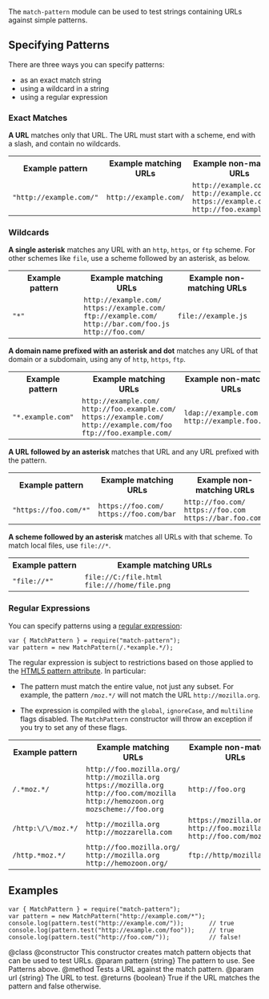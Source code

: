 The `match-pattern` module can be used to test strings containing URLs
against simple patterns.

## Specifying Patterns ##

There are three ways you can specify patterns:

* as an exact match string
* using a wildcard in a string
* using a regular expression

### Exact Matches ###

**A URL** matches only that URL. The URL must start with a scheme, end with a
slash, and contain no wildcards.

<table>

  <colgroup>
    <col width="30%">
    <col width="35%">
    <col width="35%">
  </colgroup>

  <tr>
    <th>Example pattern</th>
    <th>Example matching URLs</th>
    <th>Example non-matching URLs</th>
  </tr>

  <tr>
    <td><code>"http://example.com/"</code></td>
    <td><code>http://example.com/</code></td>
    <td><code>http://example.com</code><br>
        <code>http://example.com/foo</code><br>
        <code>https://example.com/</code><br>
        <code>http://foo.example.com/</code></td>
  </tr>

</table>

### Wildcards ###

**A single asterisk** matches any URL with an `http`, `https`, or `ftp`
scheme. For other schemes like `file`, use a scheme followed by an
asterisk, as below.

<table>

  <colgroup>
    <col width="30%">
    <col width="35%">
    <col width="35%">
  </colgroup>

  <tr>
    <th>Example pattern</th>
    <th>Example matching URLs</th>
    <th>Example non-matching URLs</th>
  </tr>

  <tr>
    <td><code>"*"</code></td>
    <td><code>http://example.com/</code><br>
        <code>https://example.com/</code><br>
        <code>ftp://example.com/</code><br>
        <code>http://bar.com/foo.js</code><br>
        <code>http://foo.com/</code></td>
    <td><code>file://example.js</code></td>
  </tr>

</table>

**A domain name prefixed with an asterisk and dot** matches any URL of that
domain or a subdomain, using any of `http`, `https`, `ftp`.

<table>

  <colgroup>
    <col width="30%">
    <col width="35%">
    <col width="35%">
  </colgroup>

  <tr>
    <th>Example pattern</th>
    <th>Example matching URLs</th>
    <th>Example non-matching URLs</th>
  </tr>

  <tr>
    <td><code>"*.example.com"</code></td>
    <td><code>http://example.com/</code><br>
        <code>http://foo.example.com/</code><br>
        <code>https://example.com/</code><br>
        <code>http://example.com/foo</code><br>
        <code>ftp://foo.example.com/</code></td>
    <td><code>ldap://example.com</code><br>
        <code>http://example.foo.com/</code></td>
  </tr>

</table>

**A URL followed by an asterisk** matches that URL and any URL prefixed with
the pattern.

<table>

  <colgroup>
    <col width="30%">
    <col width="35%">
    <col width="35%">
  </colgroup>

  <tr>
    <th>Example pattern</th>
    <th>Example matching URLs</th>
    <th>Example non-matching URLs</th>
  </tr>

  <tr>
    <td><code>"https://foo.com/*"</code></td>
    <td><code>https://foo.com/</code><br>
        <code>https://foo.com/bar</code></td>
    <td><code>http://foo.com/</code><br>
        <code>https://foo.com</code><br>
        <code>https://bar.foo.com/</code></td>
  </tr>

</table>

**A scheme followed by an asterisk** matches all URLs with that scheme. To
match local files, use `file://*`.

<table>

  <colgroup>
    <col width="30%">
    <col width="70%">
  </colgroup>

  <tr>
    <th>Example pattern</th>
    <th>Example matching URLs</th>
  </tr>

  <tr>
    <td><code>"file://*"</code></td>
    <td><code>file://C:/file.html</code><br>
        <code>file:///home/file.png</code></td>
  </tr>

</table>

### Regular Expressions ###

You can specify patterns using a
[regular expression](https://developer.mozilla.org/en/JavaScript/Guide/Regular_Expressions):

    var { MatchPattern } = require("match-pattern");
    var pattern = new MatchPattern(/.*example.*/);

The regular expression is subject to restrictions based on those applied to the
[HTML5 pattern attribute](http://dev.w3.org/html5/spec/common-input-element-attributes.html#attr-input-pattern). In particular:

* The pattern must match the entire value, not just any subset. For example, the
pattern `/moz.*/` will not match the URL `http://mozilla.org`.

* The expression is compiled with the `global`, `ignoreCase`, and `multiline` flags
  disabled. The `MatchPattern` constructor will throw an exception
  if you try to set any of these flags.

<table>

  <colgroup>
    <col width="30%">
    <col width="35%">
    <col width="35%">
  </colgroup>

  <tr>
    <th>Example pattern</th>
    <th>Example matching URLs</th>
    <th>Example non-matching URLs</th>
  </tr>

  <tr>
    <td><code>/.*moz.*/</code></td>
    <td><code>http://foo.mozilla.org/</code><br>
        <code>http://mozilla.org</code><br>
        <code>https://mozilla.org</code><br>
        <code>http://foo.com/mozilla</code><br>
        <code>http://hemozoon.org</code><br>
        <code>mozscheme://foo.org</code><br></td>
    <td><code>http://foo.org</code><br>
  </tr>

  <tr>
    <td><code>/http:\/\/moz.*/</code></td>
    <td><code>http://mozilla.org</code><br>
        <code>http://mozzarella.com</code></td>
    <td><code>https://mozilla.org</code><br>
        <code>http://foo.mozilla.org/</code><br>
        <code>http://foo.com/moz</code></td>
  </tr>

  <tr>
    <td><code>/http.*moz.*/</code><br></td>
    <td><code>http://foo.mozilla.org/</code><br>
        <code>http://mozilla.org</code><br>
        <code>http://hemozoon.org/</code></td>
        <td><code>ftp://http/mozilla.org</code></td>
  </tr>

</table>

## Examples ##

    var { MatchPattern } = require("match-pattern");
    var pattern = new MatchPattern("http://example.com/*");
    console.log(pattern.test("http://example.com/"));       // true
    console.log(pattern.test("http://example.com/foo"));    // true
    console.log(pattern.test("http://foo.com/"));           // false!

<api name="MatchPattern">
@class
<api name="MatchPattern">
@constructor
  This constructor creates match pattern objects that can be used to test URLs.
@param pattern {string}
  The pattern to use.  See Patterns above.
</api>

<api name="test">
@method
  Tests a URL against the match pattern.
@param url {string}
  The URL to test.
@returns {boolean}
  True if the URL matches the pattern and false otherwise.
</api>
</api>
